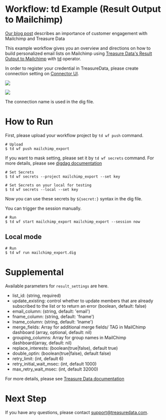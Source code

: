 # Workflow: td Example (Result Output to Mailchimp)

[Our blog post](https://blog.treasuredata.com/blog/2016/08/31/increase-customer-engagement-with-mailchimp/) describes an importance of customer engagement with Mailchimp and Treasure Data

This example workflow gives you an overview and directions on how to build personalized email lists on Mailchimp using [Treasure Data's Result Output to Mailchimp](https://docs.treasuredata.com/articles/result-into-mailchimp) with [td](http://docs.digdag.io/operators/td.html) operator.

In order to register your credential in TreasureData, please create connection setting on [Connector UI](https://console.treasuredata.com/app/connections).

![](https://t.gyazo.com/teams/treasure-data/cb39d5ab2576b9e1a184cda6e737dbf4.png)

![](https://t.gyazo.com/teams/treasure-data/cbbc2f734d6f2e2db06abce3237a140a.png)

The connection name is used in the dig file.

# How to Run

First, please upload your workflow project by `td wf push` command.

    # Upload
    $ td wf push mailchimp_export

If you want to mask setting, please set it by `td wf secrets` command. For more details, please see [digdag documentation](http://docs.digdag.io/command_reference.html#secrets)

    # Set Secrets
    $ td wf secrets --project mailchimp_export --set key

    # Set Secrets on your local for testing
    $ td wf secrets --local --set key

Now you can use these secrets by `${secret:}` syntax in the dig file.

You can trigger the session manually.

    # Run
    $ td wf start mailchimp_export mailchimp_export --session now

## Local mode

    # Run
    $ td wf run mailchimp_export.dig

# Supplemental

Available parameters for `result_settings` are here.

- list_id: (string, required)
- update_existing: control whether to update members that are already subscribed to the list or to return an error (boolean, default: false)
- email_column: (string, default: 'email')
- fname_column: (string, default: 'fname')
- lname_column: (string, default: 'lname')
- merge_fields: Array for additional merge fields/ TAG in MailChimp dashboard (array, optional, default: nil)
- grouping_columns: Array for group names in MailChimp dashboard(array, default: nil)
- replace_interests: (boolean(true|false), default true)
- double_optin: (boolean(true|false), default false)
- retry_limit: (int, default 6)
- retry_initial_wait_msec: (int, default 1000)
- max_retry_wait_msec: (int, default 32000)

For more details, please see [Treasure Data documentation](https://docs.treasuredata.com/articles/result-into-mailchimp)

# Next Step

If you have any questions, please contact support@treasuredata.com.
